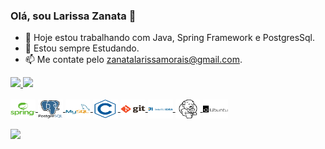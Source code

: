 ### Olá, sou Larissa Zanata 👋

- 🔭 Hoje estou trabalhando com Java, Spring Framework e PostgresSql.
- 🌱 Estou sempre Estudando.
- 📫 Me contate pelo zanatalarissamorais@gmail.com.

 <div>
  <a href="https://github.com/LarissaZanata">
  <img height="180em" src="https://github-readme-stats.vercel.app/api?username=LarissaZanata&show_icons=true&theme=dracula&include_all_commits=true&count_private=true"/>
  <img height="180em" src="https://github-readme-stats.vercel.app/api/top-langs/?username=LarissaZanata&layout=compact&langs_count=7&theme=dracula"/>
</div>
  
<div style="display: inline_block"><br>
  <img align="center" height="30" width="40" src="https://github.com/devicons/devicon/blob/master/icons/spring/spring-original-wordmark.svg">
  <img align="center" height="30" width="40" src="https://github.com/devicons/devicon/blob/master/icons/postgresql/postgresql-original-wordmark.svg">
  <img align="center" height="30" width="40" src="https://github.com/devicons/devicon/blob/master/icons/mysql/mysql-original-wordmark.svg">
  <img align="center" height="30" width="40" src="https://github.com/devicons/devicon/blob/master/icons/c/c-line.svg">
  <img align="center" height="30" width="40" src="https://github.com/devicons/devicon/blob/master/icons/git/git-original-wordmark.svg">
  <img align="center" height="30" width="40" src="https://github.com/devicons/devicon/blob/master/icons/intellij/intellij-original-wordmark.svg">
  <img align="center" height="30" width="40" src="https://github.com/devicons/devicon/blob/master/icons/jenkins/jenkins-line.svg">
  <img align="center" height="30" width="40" src="https://github.com/devicons/devicon/blob/master/icons/ubuntu/ubuntu-plain-wordmark.svg">
</div> 
  <br>
<div>
  </a>
  <a href="https://www.linkedin.com/in/larissa-zanata-b51469a1/" target="_blank"><img src="https://img.shields.io/badge/-LinkedIn-%230077B5?style=for-the-badge&logo=linkedin&logoColor=white" target="_blank"></a> 
</div> 
